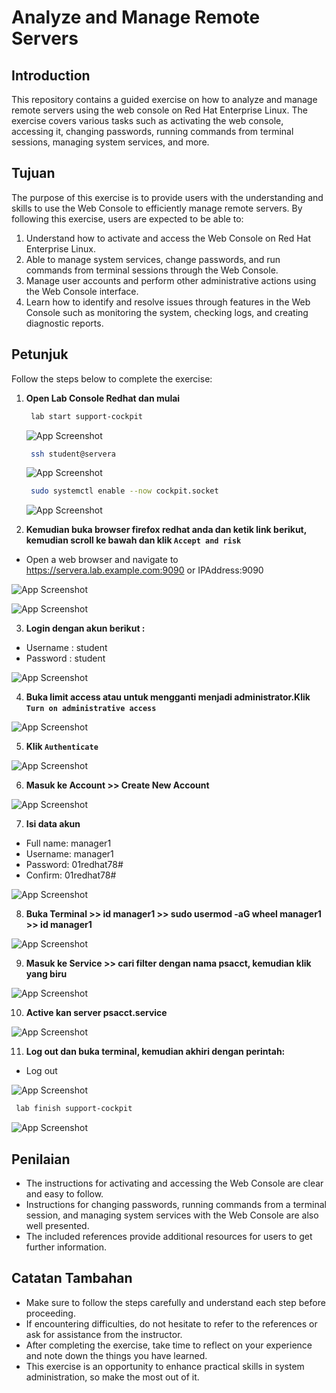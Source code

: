 # Analyze and Manage Remote Servers

## Introduction

This repository contains a guided exercise on how to analyze and manage remote servers using the web console on Red Hat Enterprise Linux. The exercise covers various tasks such as activating the web console, accessing it, changing passwords, running commands from terminal sessions, managing system services, and more.

## Tujuan

The purpose of this exercise is to provide users with the understanding and skills to use the Web Console to efficiently manage remote servers. By following this exercise, users are expected to be able to:

1. Understand how to activate and access the Web Console on Red Hat Enterprise Linux.
2. Able to manage system services, change passwords, and run commands from terminal sessions through the Web Console.
3. Manage user accounts and perform other administrative actions using the Web Console interface.
4. Learn how to identify and resolve issues through features in the Web Console such as monitoring the system, checking logs, and creating diagnostic reports.

## Petunjuk

Follow the steps below to complete the exercise:

1. **Open Lab Console Redhat dan mulai**

   ```bash
    lab start support-cockpit
   ```

   ![App Screenshot](</Image/1. lab start support-cockpit.png>)

   ```bash
    ssh student@servera
   ```

   ![App Screenshot](</Image/19. student@servera.png>)

   ```bash
    sudo systemctl enable --now cockpit.socket
   ```

   ![App Screenshot](</Image/2. systemctl enable --now cockpit.socket.png>)

2. **Kemudian buka browser firefox redhat anda dan ketik link berikut, kemudian scroll ke bawah dan klik `Accept and risk`**

- Open a web browser and navigate to https://servera.lab.example.com:9090 or IPAddress:9090

![App Screenshot](</Image/10. advanced.png>)

![App Screenshot](</Image/11. accept the risk and continue.png>)

3. **Login dengan akun berikut :**

- Username : student
- Password : student

![App Screenshot](</Image/13. user dn pwd=student.png>)

4. **Buka limit access atau untuk mengganti menjadi administrator.Klik `Turn on administrative access`**

![App Screenshot](</Image/15. turn on administrative access.png>)

5. **Klik `Authenticate`**

![App Screenshot](</Image/16. switch to administrative access.png>)

6. **Masuk ke Account >> Create New Account**

![App Screenshot](</Image/40. Existing user accounts.png>)

7. **Isi data akun**

- Full name: manager1
- Username: manager1
- Password: 01redhat78#
- Confirm: 01redhat78#

![App Screenshot](</Image/13. create new account.png>)

8. **Buka Terminal >> id manager1 >> sudo usermod -aG wheel manager1 >> id manager1**

![App Screenshot](</Image/14. command terminal.png>)

9. **Masuk ke Service >> cari filter dengan nama psacct, kemudian klik yang biru**

![App Screenshot](</Image/15. kernel process accounting.png>)

10. **Active kan server psacct.service**

![App Screenshot](</Image/16. klik tombol on kernel process.png>)

11. **Log out dan buka terminal, kemudian akhiri dengan perintah:**

- Log out

![App Screenshot](</Image/17. log out.png>)

```bash
 lab finish support-cockpit
```

![App Screenshot](</Image/18. lab finish support-cockpit.png>)

## Penilaian

- The instructions for activating and accessing the Web Console are clear and easy to follow.
- Instructions for changing passwords, running commands from a terminal session, and managing system services with the Web Console are also well presented.
- The included references provide additional resources for users to get further information.

## Catatan Tambahan

- Make sure to follow the steps carefully and understand each step before proceeding.
- If encountering difficulties, do not hesitate to refer to the references or ask for assistance from the instructor.
- After completing the exercise, take time to reflect on your experience and note down the things you have learned.
- This exercise is an opportunity to enhance practical skills in system administration, so make the most out of it.
